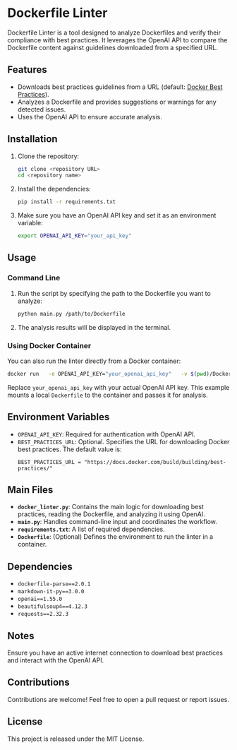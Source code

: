 
# Dockerfile Linter

Dockerfile Linter is a tool designed to analyze Dockerfiles and verify their compliance with best practices. It leverages the OpenAI API to compare the Dockerfile content against guidelines downloaded from a specified URL.

## Features
- Downloads best practices guidelines from a URL (default: [Docker Best Practices](https://docs.docker.com/build/building/best-practices/)).
- Analyzes a Dockerfile and provides suggestions or warnings for any detected issues.
- Uses the OpenAI API to ensure accurate analysis.

## Installation
1. Clone the repository:
    ```bash
    git clone <repository URL>
    cd <repository name>
    ```

2. Install the dependencies:
    ```bash
    pip install -r requirements.txt
    ```

3. Make sure you have an OpenAI API key and set it as an environment variable:
    ```bash
    export OPENAI_API_KEY="your_api_key"
    ```

## Usage
### Command Line
1. Run the script by specifying the path to the Dockerfile you want to analyze:
    ```bash
    python main.py /path/to/Dockerfile
    ```

2. The analysis results will be displayed in the terminal.

### Using Docker Container
You can also run the linter directly from a Docker container:

```bash
docker run   -e OPENAI_API_KEY="your_openai_api_key"   -v $(pwd)/Dockerfile:/app/Dockerfile   ghcr.io/la-plas-growth/dockerlinter-ai:4273633ddd1dd732d227a78d967745391a09291b   /app/Dockerfile
```

Replace `your_openai_api_key` with your actual OpenAI API key. This example mounts a local `Dockerfile` to the container and passes it for analysis.

## Environment Variables
- `OPENAI_API_KEY`: Required for authentication with OpenAI API.
- `BEST_PRACTICES_URL`: Optional. Specifies the URL for downloading Docker best practices. The default value is:
    ```
    BEST_PRACTICES_URL = "https://docs.docker.com/build/building/best-practices/"
    ```

## Main Files
- **`docker_linter.py`**: Contains the main logic for downloading best practices, reading the Dockerfile, and analyzing it using OpenAI.
- **`main.py`**: Handles command-line input and coordinates the workflow.
- **`requirements.txt`**: A list of required dependencies.
- **`Dockerfile`**: (Optional) Defines the environment to run the linter in a container.

## Dependencies
- `dockerfile-parse==2.0.1`
- `markdown-it-py==3.0.0`
- `openai==1.55.0`
- `beautifulsoup4==4.12.3`
- `requests==2.32.3`

## Notes
Ensure you have an active internet connection to download best practices and interact with the OpenAI API.

## Contributions
Contributions are welcome! Feel free to open a pull request or report issues.

## License
This project is released under the MIT License.
